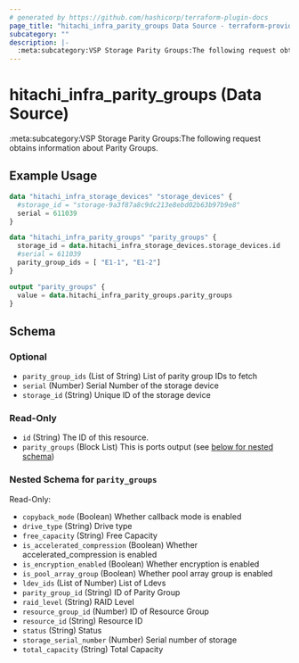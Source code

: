 ```yaml
---
# generated by https://github.com/hashicorp/terraform-plugin-docs
page_title: "hitachi_infra_parity_groups Data Source - terraform-provider-hitachi"
subcategory: ""
description: |-
  :meta:subcategory:VSP Storage Parity Groups:The following request obtains information about Parity Groups.
---
```


# hitachi_infra_parity_groups (Data Source)

:meta:subcategory:VSP Storage Parity Groups:The following request obtains information about Parity Groups.

## Example Usage

```terraform
data "hitachi_infra_storage_devices" "storage_devices" {
  #storage_id = "storage-9a3f87a8c9dc213e8ebd02b63b97b9e8"
  serial = 611039
}

data "hitachi_infra_parity_groups" "parity_groups" {
  storage_id = data.hitachi_infra_storage_devices.storage_devices.id
  #serial = 611039
  parity_group_ids = [ "E1-1", "E1-2"]
}

output "parity_groups" {
  value = data.hitachi_infra_parity_groups.parity_groups
}
```

<!-- schema generated by tfplugindocs -->
## Schema

### Optional

- `parity_group_ids` (List of String) List of parity group IDs to fetch
- `serial` (Number) Serial Number of the storage device
- `storage_id` (String) Unique ID of the storage device

### Read-Only

- `id` (String) The ID of this resource.
- `parity_groups` (Block List) This is ports output (see [below for nested schema](#nestedblock--parity_groups))

<a id="nestedblock--parity_groups"></a>
### Nested Schema for `parity_groups`

Read-Only:

- `copyback_mode` (Boolean) Whether callback mode is enabled
- `drive_type` (String) Drive type
- `free_capacity` (String) Free Capacity
- `is_accelerated_compression` (Boolean) Whether accelerated_compression is enabled
- `is_encryption_enabled` (Boolean) Whether encryption is enabled
- `is_pool_array_group` (Boolean) Whether pool array group is enabled
- `ldev_ids` (List of Number) List of Ldevs
- `parity_group_id` (String) ID of Parity Group
- `raid_level` (String) RAID Level
- `resource_group_id` (Number) ID of Resource Group
- `resource_id` (String) Resource  ID
- `status` (String) Status
- `storage_serial_number` (Number) Serial number of storage
- `total_capacity` (String) Total Capacity


